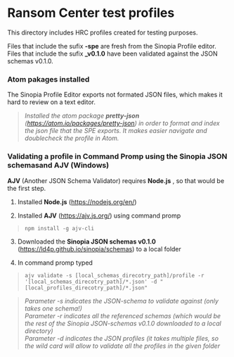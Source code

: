  # Ransom Center test profiles

This directory includes HRC profiles created for testing purposes. 

Files that include the sufix **-spe** are fresh from the Sinopia Profile editor.
Files that include the sufix **_v0.1.0** have been validated against the JSON schemas v0.1.0.

### Atom pakages installed

The Sinopia Profile Editor exports not formated JSON files, which makes it hard to review on a text editor.

>*Installed the atom package **pretty-json** (https://atom.io/packages/pretty-json) in order to format and index the json file that the SPE exports. It makes easier navigate and doublecheck the profile in Atom.*

### Validating a profile in Command Promp using the Sinopia JSON schemasand AJV (Windows)

**AJV** (Another JSON Schema Validator) requires **Node.js** , so that would be the first step. 

1. Installed **Node.js** (https://nodejs.org/en/)

2. Installed **AJV** (https://ajv.js.org/) using command promp

>`npm install -g ajv-cli`

3. Downloaded the **Sinopia JSON schemas v0.1.0** (https://ld4p.github.io/sinopia/schemas) to a local folder

4. In command promp typed

>`ajv validate -s [local_schemas_direcotry_path]/profile -r '[local_schemas_direcotry_path]/*.json' -d "[local_profiles_direcotry_path]/*.json"`

>*Parameter -s indicates the JSON-schema to validate against (only takes one schema!)*  
>*Parameter -r indicates all the referenced schemas (which would be the rest of the Sinopia JSON-schemas v0.1.0 downloaded to a local directory)*  
>*Parameter -d indicates the JSON profiles (it takes multiple files, so the wild card will allow to validate all the profiles in the given folder*  
